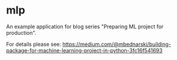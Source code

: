 # mlp
An example application for blog series "Preparing ML project for production".

For details please see: https://medium.com/@mbednarski/building-package-for-machine-learning-project-in-python-3fc16f541693
